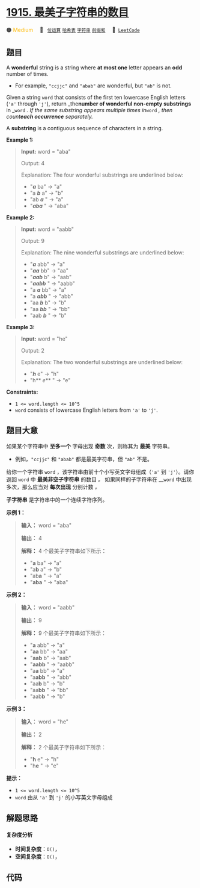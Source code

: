 # [1915. 最美子字符串的数目](https://leetcode.com/problems/number-of-wonderful-substrings)

🟠 <font color=#ffb800>Medium</font>&emsp; 🔖&ensp; [`位运算`](/leetcode/outline/tag/bit-manipulation.md) [`哈希表`](/leetcode/outline/tag/hash-table.md) [`字符串`](/leetcode/outline/tag/string.md) [`前缀和`](/leetcode/outline/tag/prefix-sum.md)&emsp; 🔗&ensp;[`LeetCode`](https://leetcode.com/problems/number-of-wonderful-substrings)


## 题目

A **wonderful** string is a string where **at most one** letter appears an
**odd** number of times.

  * For example, `"ccjjc"` and `"abab"` are wonderful, but `"ab"` is not.

Given a string `word` that consists of the first ten lowercase English letters
(`'a'` through `'j'`), return _the**number of wonderful non-empty substrings**
in _`word` _. If the same substring appears multiple times in_`word` _, then
count**each occurrence** separately._

A **substring** is a contiguous sequence of characters in a string.



**Example 1:**

> 
> 
> 
> 
> 
> **Input:** word = "aba"
> 
> Output: 4
> 
> Explanation: The four wonderful substrings are underlined below:
> - "_**a**_ ba" -> "a"
> - "a _**b**_ a" -> "b"
> - "ab _**a**_ " -> "a"
> - "_**aba**_ " -> "aba"

**Example 2:**

> 
> 
> 
> 
> 
> **Input:** word = "aabb"
> 
> Output: 9
> 
> Explanation: The nine wonderful substrings are underlined below:
> - "**_a_** abb" -> "a"
> - "_**aa**_ bb" -> "aa"
> - "_**aab**_ b" -> "aab"
> - "_**aabb**_ " -> "aabb"
> - "a _**a**_ bb" -> "a"
> - "a _**abb**_ " -> "abb"
> - "aa _**b**_ b" -> "b"
> - "aa _**bb**_ " -> "bb"
> - "aab _**b**_ " -> "b"

**Example 3:**

> 
> 
> 
> 
> 
> **Input:** word = "he"
> 
> Output: 2
> 
> Explanation: The two wonderful substrings are underlined below:
> - "**_h_** e" -> "h"
> - "h** _e_** " -> "e"

**Constraints:**

  * `1 <= word.length <= 10^5`
  * `word` consists of lowercase English letters from `'a'` to `'j'`.


## 题目大意

如果某个字符串中 **至多一个** 字母出现 **奇数** 次，则称其为 **最美** 字符串。

  * 例如，`"ccjjc"` 和 `"abab"` 都是最美字符串，但 `"ab"` 不是。

给你一个字符串 `word` ，该字符串由前十个小写英文字母组成（`'a'` 到 `'j'`）。请你返回 `word` 中 **最美非空子字符串** 的数目
_。_ 如果同样的子字符串在 __`word` 中出现多次，那么应当对 **每次出现** 分别计数 _。_

**子字符串** 是字符串中的一个连续字符序列。

**示例 1：**

> 
> 
> 
> 
> 
> **输入：** word = "aba"
> 
> **输出：** 4
> 
> **解释：** 4 个最美子字符串如下所示：
> - "**a** ba" -> "a"
> - "a**b** a" -> "b"
> - "ab**a** " -> "a"
> - "**aba** " -> "aba"
> 
> 

**示例 2：**

> 
> 
> 
> 
> 
> **输入：** word = "aabb"
> 
> **输出：** 9
> 
> **解释：** 9 个最美子字符串如下所示：
> - "**a** abb" -> "a"
> - "**aa** bb" -> "aa"
> - "**aab** b" -> "aab"
> - "**aabb** " -> "aabb"
> - "a**a** bb" -> "a"
> - "a**abb** " -> "abb"
> - "aa**b** b" -> "b"
> - "aa**bb** " -> "bb"
> - "aab**b** " -> "b"
> 
> 

**示例 3：**

> 
> 
> 
> 
> 
> **输入：** word = "he"
> 
> **输出：** 2
> 
> **解释：** 2 个最美子字符串如下所示：
> - "**h** e" -> "h"
> - "h**e** " -> "e"
> 
> 

**提示：**

  * `1 <= word.length <= 10^5`
  * `word` 由从 `'a'` 到 `'j'` 的小写英文字母组成


## 解题思路

#### 复杂度分析

- **时间复杂度**：`O()`，
- **空间复杂度**：`O()`，

## 代码

```javascript

```